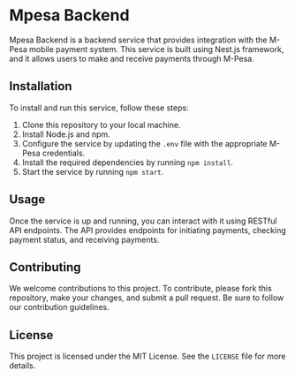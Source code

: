 # Mpesa Backend

Mpesa Backend is a backend service that provides integration with the M-Pesa mobile payment system. This service is built using Nest.js framework, and it allows users to make and receive payments through M-Pesa.

## Installation

To install and run this service, follow these steps:

1. Clone this repository to your local machine.
2. Install Node.js and npm.
3. Configure the service by updating the `.env` file with the appropriate M-Pesa credentials.
4. Install the required dependencies by running `npm install`.
5. Start the service by running `npm start`.

## Usage

Once the service is up and running, you can interact with it using RESTful API endpoints. The API provides endpoints for initiating payments, checking payment status, and receiving payments.

## Contributing

We welcome contributions to this project. To contribute, please fork this repository, make your changes, and submit a pull request. Be sure to follow our contribution guidelines.

## License

This project is licensed under the MIT License. See the `LICENSE` file for more details.
